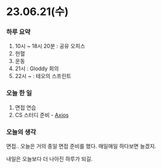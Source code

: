 # 23.06.21(수)

### 하루 요약

1. 10시 ~ 18시 20분 : 공유 오피스
2. 헌혈
3. 운동
4. 21시 : Gloddy 회의
5. 22시 ~ : 테오의 스프린트

### 오늘 한 일

1. 면접 연습
2. CS 스터디 준비 - [Axios](https://github.com/guesung/Frontend-Study/blob/21fd95eca5e98e581077d0dadddf2e540110158b/6.23/Axios/%EB%B0%95%EA%B7%9C%EC%84%B1.md)

### 오늘의 생각

면접.. 오늘은 거의 종일 면접 준비를 했다. 매일매일 하다보면 늘겠지.

내일은 오늘보다 더 나아진 하루가 되길.
